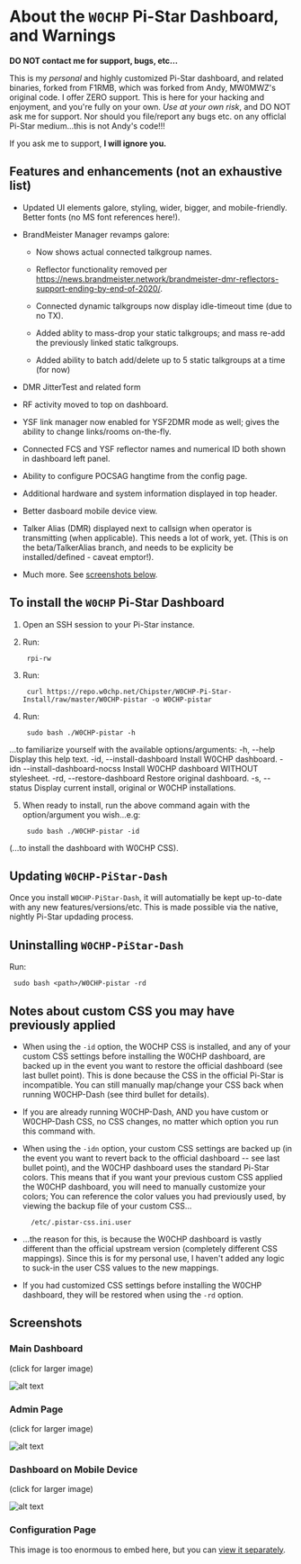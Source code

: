 #  About the `W0CHP` Pi-Star Dashboard, and Warnings

**DO NOT contact me for support, bugs, etc...**

This is my *personal* and highly customized Pi-Star dashboard, and related
binaries, forked from F1RMB, which was forked from Andy, MW0MWZ's original
code.  I offer ZERO support. This is here for your hacking and enjoyment, and
you're fully on your own. *Use at your own risk*, and DO NOT ask me for support.
Nor should you file/report any bugs etc. on any officlal Pi-Star medium...this
is not Andy's code!!!

If you ask me to support, **I will ignore you.**

## Features and enhancements (not an exhaustive list)

* Updated UI elements galore, styling, wider, bigger, and mobile-friendly. Better fonts (no MS font references here!).

* BrandMeister Manager revamps galore:

  * Now shows actual connected talkgroup names.

  * Reflector functionality removed per <https://news.brandmeister.network/brandmeister-dmr-reflectors-support-ending-by-end-of-2020/>.

  * Connected dynamic talkgroups now display idle-timeout time (due to no TX).

  * Added ablity to mass-drop your static talkgroups; and mass re-add the previously
    linked static talkgroups.

   * Added ability to batch add/delete up to 5 static talkgroups at a time (for now)

* DMR JitterTest and related form

* RF activity moved to top on dashboard.

* YSF link manager now enabled for YSF2DMR mode as well; gives the ability to change links/rooms on-the-fly.

* Connected FCS and YSF reflector names and numerical ID both shown in dashboard left panel.

* Ability to configure POCSAG hangtime from the config page.

* Additional hardware and system information displayed in top header.

* Better dasboard mobile device view.

* Talker Alias (DMR) displayed next to callsign when operator is transmitting (when applicable). This needs a lot of work, yet.
  (This is on the beta/TalkerAlias branch, and needs to be explicity be installed/defined - caveat emptor!).

* Much more. See [screenshots below](#screenshots).

## To install the `W0CHP` Pi-Star Dashboard

1. Open an SSH session to your Pi-Star instance.

2. Run:

        rpi-rw

3. Run:

        curl https://repo.w0chp.net/Chipster/W0CHP-Pi-Star-Install/raw/master/W0CHP-pistar -o W0CHP-pistar

4. Run:

        sudo bash ./W0CHP-pistar -h
...to familiarize yourself with the available options/arguments:
        -h,   --help                     Display this help text.
        -id,  --install-dashboard        Install W0CHP dashboard.
        -idn  --install-dashboard-nocss  Install W0CHP dashboard WITHOUT stylesheet.
        -rd,  --restore-dashboard        Restore original dashboard.
        -s,   --status                   Display current install, original or W0CHP installations.

5. When ready to install, run the above command again with the option/argument you wish...e.g:

        sudo bash ./W0CHP-pistar -id

(...to install the dashboard with W0CHP CSS).

## Updating `W0CHP-PiStar-Dash`

Once you install `W0CHP-PiStar-Dash`, it will automatially be kept up-to-date with any new features/versions/etc. This is made possible via the native, nightly Pi-Star updading process.

## Uninstalling `W0CHP-PiStar-Dash`

Run:

	 sudo bash <path>/W0CHP-pistar -rd

## Notes about custom CSS you may have previously applied

* When using the `-id` option, the W0CHP CSS is installed, and any of your custom CSS settings
  before installing the W0CHP dashboard, are backed up in the event you want to restore the official dashboard
  (see last bullet point). This is done because the CSS in the official Pi-Star is incompatible. You can still
  manually map/change your CSS back when running W0CHP-Dash (see third bullet for details).

* If you are already running W0CHP-Dash, AND you have custom or W0CHP-Dash CSS, no CSS changes, no matter which
  option you run this command with.

* When using the `-idn` option, your custom CSS settings are backed up (in the event you want to revert back
  to the official dashboard -- see last bullet point), and the W0CHP dashboard uses the standard Pi-Star colors.
  This means that if you want your previous custom CSS applied the W0CHP dashboard, you will need to manually
  customize your colors; You can reference the color values you had previously used, by viewing the backup file of
  your custom CSS...

        /etc/.pistar-css.ini.user

* ...the reason for this, is because the W0CHP dashboard is vastly different than the official upstream version
  (completely different CSS mappings). Since this is for my personal use, I haven't added any logic to suck-in
  the user CSS values to the new mappings.

* If you had customized CSS settings before installing the W0CHP dashboard, they will be restored when
  using the `-rd` option.

## Screenshots

### Main Dashboard

(click for larger image)

![alt text](https://w0chp.net/img/W0CHP_Dash.png "W0CHP Dashboard")


### Admin Page

(click for larger image)

![alt text](https://w0chp.net/img/W0CHP_Admin.png "W0CHP Admin Page")

### Dashboard on Mobile Device

(click for larger image)

![alt text](https://w0chp.net/img/W0CHP_Mobile.png "W0CHP Mobile Page")

### Configuration Page

This image is too enormous to embed here, but you can [view it separately](https://w0chp.net/img/W0CHP_Config.png).



